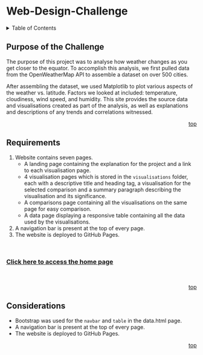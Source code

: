 <a name="topdoc"></a>

# Web-Design-Challenge

<!-- Contents -->
<details>
    <summary>Table of Contents</summary>
    <ol>
        <li><a href="#about">Purpose</a></li>
        <li><a href="#requirements">Requirements</a></li>
        <li><a href="#considerations">Considerations</a></li>
    </ol>
</details>

<!-- about -->
## Purpose of the Challenge
The purpose of this project was to analyse how weather changes as you get closer to the equator. To accomplish this analysis, we first pulled data from the OpenWeatherMap API to assemble a dataset on over 500 cities. 

After assembling the dataset, we used Matplotlib to plot various aspects of the weather vs. latitude. Factors we looked at included: temperature, cloudiness, wind speed, and humidity. This site provides the source data and visualisations created as part of the analysis, as well as explanations and descriptions of any trends and correlations witnessed.

<p align="right"><a href="#topdoc">top</a></p>

<!-- requirements -->
## Requirements

1. Website contains seven pages.
    * A landing page containing the explanation for the project and a link to each visualisation page. 
    * 4 visualisation pages which is stored in the <code>visualisations</code> folder, each with a descriptive title and heading tag, a visualisation for the selected comparison and a summary paragraph describing the visualisation and its significance. 
    * A comparisons page containing all the visualisations on the same page for easy comparison. 
    * A data page displaying a responsive table containing all the data used by the visualisations.
2. A navigation bar is present at the top of every page.
3. The website is deployed to GitHub Pages.

<br>
<h3><a href="https://joshuatean.github.io/Web-Design-Challenge/index.html" target="_blank">Click here to access the home page</a></h3>
<br>

<p align="right"><a href="#topdoc">top</a></p>

<!-- considerations -->
## Considerations

* Bootstrap was used for the <code>navbar</code> and <code>table</code> in the data.html page. 
* A navigation bar is present at the top of every page.
* The website is deployed to GitHub Pages.

<p align="right"><a href="#topdoc">top</a></p>
